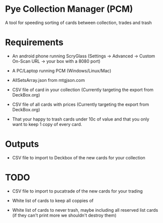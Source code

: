 # Pye Collection Manager (PCM)
A tool for speeding sorting of cards between collection, trades and trash

# Requirements

* An android phone running ScryGlass (Settings -> Advanced -> Custom On-Scan URL -> your box with a 8080 port)

* A PC/Laptop running PCM (Windows/Linux/Mac)

* AllSetsArray.json from mtgjson.com

* CSV file of card in your collection (Currently targeting the export from DeckBox.org)

* CSV file of all cards with prices (Currently targeting the export from DeckBox.org)

* That your happy to trash cards under 10c of value and that you only want to keep 1 copy of every card.

# Outputs

* CSV file to import to Deckbox of the new cards for your collection


# TODO

* CSV file to import to pucatrade of the new cards for your trading

* White list of cards to keep all coppies of

* White list of cards to never trash, maybe including all reserved list cards (if they can't print more we shouldn't destroy them)

